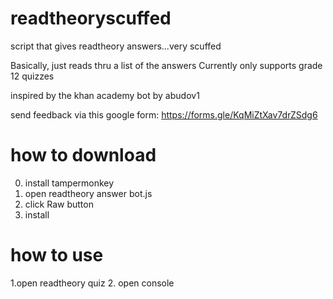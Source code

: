 # readtheoryscuffed
script that gives readtheory answers...very scuffed

Basically, just reads thru a list of the answers
Currently only supports grade 12 quizzes

inspired by the khan academy bot by abudov1

send feedback via this google form: https://forms.gle/KqMiZtXav7drZSdg6

# how to download
0. install tampermonkey
1. open  readtheory answer bot.js
2. click Raw button
3. install

# how to use
1.open readtheory quiz
2. open console

